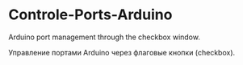 # Controle-Ports-Arduino
<p>Arduino port management through the checkbox window.
<p>Управление портами Arduino через флаговые кнопки (checkbox).
